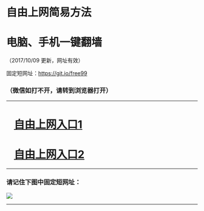 ﻿# 自由上网简易方法

# 电脑、手机一键翻墙

（2017/10/09 更新，网址有效）

固定短网址：https://git.io/free99

### （微信如打不开，请转到浏览器打开）


***





# &nbsp;&nbsp; <a href="http://ft478227295.fwq-tz-1001.info/fwqtz01.html?t=100900132587 " target="_blank">自由上网入口1</a>
# &nbsp;&nbsp; <a href="http://ft720722858.fwq-tz-1002.info/fwqtz02.html?t=10090018874 " target="_blank">自由上网入口2</a>
***

### 请记住下图中固定短网址：

<img src="https://s3-us-west-2.amazonaws.com/fwq-1001/yjfq-20170905okok.png" /> 


***

